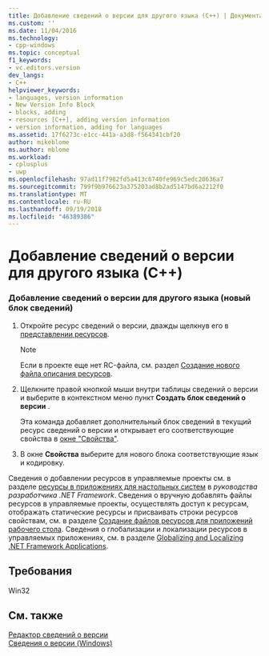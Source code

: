 ```yaml
---
title: Добавление сведений о версии для другого языка (C++) | Документация Майкрософт
ms.custom: ''
ms.date: 11/04/2016
ms.technology:
- cpp-windows
ms.topic: conceptual
f1_keywords:
- vc.editors.version
dev_langs:
- C++
helpviewer_keywords:
- languages, version information
- New Version Info Block
- blocks, adding
- resources [C++], adding version information
- version information, adding for languages
ms.assetid: 17f6273c-e1cc-441a-a3d8-f564341cbf20
author: mikeblome
ms.author: mblome
ms.workload:
- cplusplus
- uwp
ms.openlocfilehash: 97ad11f7982fd5a413c6740fe969c5edc20636a7
ms.sourcegitcommit: 799f9b976623a375203ad8b2ad5147bd6a2212f0
ms.translationtype: MT
ms.contentlocale: ru-RU
ms.lasthandoff: 09/19/2018
ms.locfileid: "46389386"
---
```

# <a name="adding-version-information-for-another-language-c"></a>Добавление сведений о версии для другого языка (C++)

### <a name="to-add-version-information-for-another-language-new-info-block"></a>Добавление сведений о версии для другого языка (новый блок сведений)

1. Откройте ресурс сведений о версии, дважды щелкнув его в [представлении ресурсов](../windows/resource-view-window.md).

   > [!NOTE]
   > Если в проекте еще нет RC-файла, см. раздел [Создание нового файла описания ресурсов](../windows/how-to-create-a-resource-script-file.md).

2. Щелкните правой кнопкой мыши внутри таблицы сведений о версии и выберите в контекстном меню пункт **Создать блок сведений о версии** .

   Эта команда добавляет дополнительный блок сведений в текущий ресурс сведений о версии и открывает его соответствующие свойства в [окне "Свойства"](/visualstudio/ide/reference/properties-window).

3. В окне **Свойства** выберите для нового блока соответствующие язык и кодировку.

Сведения о добавлении ресурсов в управляемые проекты см. в разделе [ресурсы в приложениях для настольных систем](/dotnet/framework/resources/index) в *руководства разработчика .NET Framework*. Сведения о вручную добавлять файлы ресурсов в управляемые проекты, осуществлять доступ к ресурсам, отображать статические ресурсы и присваивать строки ресурсов свойствам, см. в разделе [Создание файлов ресурсов для приложений рабочего стола](/dotnet/framework/resources/creating-resource-files-for-desktop-apps). Сведения о глобализации и локализации ресурсов в управляемых приложениях, см. в разделе [Globalizing and Localizing .NET Framework Applications](/dotnet/standard/globalization-localization/index).

## <a name="requirements"></a>Требования

Win32

## <a name="see-also"></a>См. также

[Редактор сведений о версии](../windows/version-information-editor.md)<br/>
[Сведения о версии (Windows)](https://msdn.microsoft.com/library/windows/desktop/ms646981.aspx)